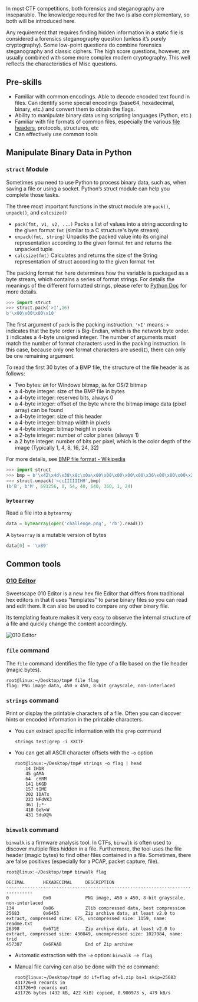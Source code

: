 In most CTF competitions, both forensics and steganography are inseparable. The knowledge required for the two is also complementary, so both will be introduced here.

Any requirement that requires finding hidden information in a static file is considered a forensics steganography question (unless it’s purely cryptography). Some low-point questions do combine forensics steganography and classic ciphers. The high score questions, however, are usually combined with some more complex modern cryptography. This well reflects the characteristics of Misc questions.


## Pre-skills


- Familiar with common encodings. Able to decode encoded text found in files. Can identify some special encodings (base64, hexadecimal, binary, etc.) and convert them to obtain the flags.
- Ability to manipulate binary data using scripting languages (Python, etc.)
- Familiar with file formats of common files, especially the various [file headers](https://en.wikipedia.org/wiki/List_of_file_signatures), protocols, structures, etc
- Can effectively use common tools


## Manipulate Binary Data in Python


### `struct` Module


Sometimes you need to use Python to process binary data, such as, when saving a file or using a socket. Python’s struct module can help you complete those tasks.


The three most important functions in the struct module are `pack()`, `unpack()`, and `calcsize()`

- `pack(fmt, v1, v2, ...)` Packs a list of values into a string according to the given format `fmt` (similar to a C structure's byte stream)
- `unpack(fmt, string)` Unpacks the packed value into its original representation according to the given format `fmt` and returns the unpacked tuple
- `calcsize(fmt)` Calculates and returns the size of the String representation of struct according to the given format `fmt`


The packing format `fmt` here determines how the variable is packaged as a byte stream, which contains a series of format strings. For details the meanings of the different formatted strings, please refer to [Python Doc](https://docs.python.org/3/library/struct.html) for more details.


```python
>>> import struct
>>> struct.pack('>I',16)
b'\x00\x00\x00\x10'
```

The first argument of `pack` is the packing instruction. `'>I'` means: `>` indicates that the byte order is Big-Endian, which is the network byte order. `I` indicates a 4-byte unsigned integer.
The number of arguments must match the number of format characters used in the packing instruction. In this case, because only one format characters are used(`I`), there can only be one remaining argument.


To read the first 30 bytes of a BMP file, the structure of the file header is as follows:
- Two bytes: `BM` for Windows bitmap, `BA` for OS/2 bitmap
- a 4-byte integer: size of the BMP file in bytes
- a 4-byte integer: reserved bits, always 0
- a 4-byte integer: offset of the byte where the bitmap image data (pixel array) can be found
- a 4-byte integer: size of this header
- a 4-byte integer: bitmap width in pixels
- a 4-byte integer: bitmap height in pixels
- a 2-byte integer: number of color planes (always 1)
- a 2 byte integer: number of bits per pixel, which is the color depth of the image (Typically 1, 4, 8, 16, 24, 32)

For more details, see [BMP file format - Wikipedia](https://en.wikipedia.org/wiki/BMP_file_format#Bitmap_file_header)

```python
>>> import struct
>>> bmp = b'\x42\x4d\x38\x8c\x0a\x00\x00\x00\x00\x00\x36\x00\x00\x00\x28\x00\x00\x00\x80\x02\x00\x00\x68\x01\x00\x00\x01\x00\x18\x00'
>>> struct.unpack('<ccIIIIIIHH',bmp)
(b'B', b'M', 691256, 0, 54, 40, 640, 360, 1, 24)
```


### `bytearray`


Read a file into a `bytearray`
```python
data = bytearray(open('challenge.png', 'rb').read())
```

A `bytearray` is a mutable version of bytes
```python
data[0] = '\x89'
```


## Common tools


### [010 Editor](http://www.sweetscape.com/010editor/)


Sweetscape 010 Editor is a new hex file Editor that differs from traditional hex editors in that it uses "templates" to parse binary files so you can read and edit them. It can also be used to compare any other binary file.

Its templating feature makes it very easy to observe the internal structure of a file and quickly change the content accordingly.


![010 Editor](figure/010.png)


### `file` command


The `file` command identifies the file type of a file based on the file header (magic bytes).

```shell
root@linux:~/Desktop/tmp# file flag
flag: PNG image data, 450 x 450, 8-bit grayscale, non-interlaced
```


### `strings` command


Print or display the printable characters of a file. Often you can discover hints or encoded information in the printable characters.

- You can extract specific  information with the `grep` command

    ```shell
    strings test|grep -i XXCTF
    ```

- You can get all ASCII character offsets with the `-o` option

    ```shell
    root@linux:~/Desktop/tmp# strings -o flag | head
        14 IHDR
        45 gAMA
        64  cHRM
        141 bKGD
        157 tIME
        202 IDATx
        223 NFdVK3
        361 |;*-
        410 Ge%<W
        431 5duX@%
    ```


### `binwalk` command


`binwalk` is a firmware analysis tool. In CTFs, `binwalk` is often used to discover multiple files hidden in a file. Furthermore, the tool uses the file header (magic bytes) to find other files contained in a file. Sometimes, there are false positives (especially for a PCAP, packet capture, file).


```shell
root@linux:~/Desktop/tmp# binwalk flag

DECIMAL       HEXADECIMAL     DESCRIPTION
--------------------------------------------------------------------------------
0             0x0             PNG image, 450 x 450, 8-bit grayscale, non-interlaced
134           0x86            Zlib compressed data, best compression
25683         0x6453          Zip archive data, at least v2.0 to extract, compressed size: 675, uncompressed size: 1159, name: readme.txt
26398         0x671E          Zip archive data, at least v2.0 to extract, compressed size: 430849, uncompressed size: 1027984, name: trid
457387        0x6FAAB         End of Zip archive
```


- Automatic extraction with the `-e` option:
    `binwalk -e flag`

- Manual file carving can also be done with the `dd` command:
    ```shell
    root@linux:~/Desktop/tmp# dd if=flag of=1.zip bs=1 skip=25683
    431726+0 records in
    431726+0 records out
    431726 bytes (432 kB, 422 KiB) copied, 0.900973 s, 479 kB/s
    ```
